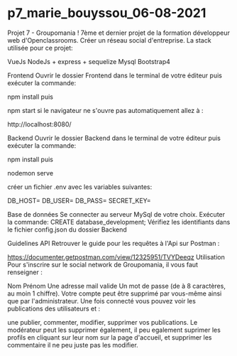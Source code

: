 # p7_marie_bouyssou_06-08-2021
Projet 7 - Groupomania !
7ème et dernier projet de la formation développeur web d'Openclassrooms. Créer un réseau social d'entreprise. La stack utilisée pour ce projet:

VueJs 
NodeJs + express + sequelize
Mysql
Bootstrap4

Frontend
Ouvrir le dossier Frontend dans le terminal de votre éditeur puis exécuter la commande:

npm install
puis

npm start
si le navigateur ne s'ouvre pas automatiquement allez à :

http://localhost:8080/


Backend
Ouvrir le dossier Backend dans le terminal de votre éditeur puis exécuter la commande:

npm install
puis

nodemon serve

créer un fichier .env avec les variables suivantes:

DB_HOST=
DB_USER=
DB_PASS=
SECRET_KEY=

Base de données
Se connecter au serveur MySql de votre choix. Exécuter la commande: CREATE database_development; Vérifiez les identifiants dans le fichier config.json du dossier Backend



Guidelines API
Retrouver le guide pour les requêtes à l'Api sur Postman :

https://documenter.getpostman.com/view/12325951/TVYDeeqz
Utilisation
Pour s'inscrire sur le social network de Groupomania, il vous faut renseigner :

Nom
Prénom
Une adresse mail valide
Un mot de passe (de  à 8 caractères, au moin 1 chiffre). Votre compte peut être supprimé par vous-même ainsi que par l'administrateur.
Une fois connecté vous pouvez voir les publications des utilisateurs et :

une publier, commenter, modifier, supprimer vos publications. Le modérateur peut les supprimer également, il peu egalement suprimer les profils en cliquant sur leur nom sur la page d'accueil, et supprimer les commentaire il ne peu juste pas les modifier.